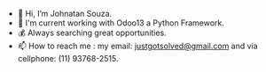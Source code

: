 - 👋 Hi, I’m Johnatan Souza.
- 🐍 I'm current working with Odoo13 a Python Framework.
- 💰 Always searching great opportunities.
- 📫 How to reach me : my email: justgotsolved@gmail.com and via cellphone: (11) 93768-2515.

<!---
veryjoh/veryjoh is a ✨ special ✨ repository because its `README.md` (this file) appears on your GitHub profile.
You can click the Preview link to take a look at your changes.
--->
